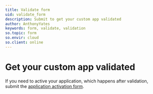 ```yaml
---
title: Validate form
uid: validate_form
description: Submit to get your custom app validated
author: AnthonyYates
keywords: form, validate, validation
so.topic: form
so.envir: cloud
so.client: online
---
```


# Get your custom app validated

If you need to active your application, which happens after validation, submit the [application activation form][1].

<script src='https://online2.superoffice.com/Cust1990/CS/scripts/customer.fcgi?action=form&id=153'></script>


<!-- referenced links -->

[1]: activate-custom-app-form.md